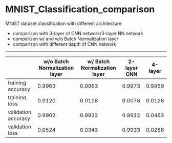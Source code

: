 # MNIST_Classification_comparison

MNIST dataset classification with different architecture
  - comparison with 3-layer of CNN network/3-layer NN network
  - comparison w/ and w/o Batch Normalization layer
  - comparison with different depth of CNN network

____________________________________________________________________________________________________________________
|                        |  w/o Batch Normalization layer  | w/ Batch Normalization layer  | 2-layer CNN | 4-layer |
|------------------------|---------------------------------|-------------------------------| ------------|---------|
|   training accuracy    |             0.9963              |            0.9963             |0.9973|0.9959|
|     training loss      |             0.0120              |            0.0118             |0.0078|0.0128|
|   validation accuracy  |             0.9902              |            0.9932             |0.9912|0.0463|
|     validation loss    |             0.0524              |            0.0343             |0.9933|0.0288|
